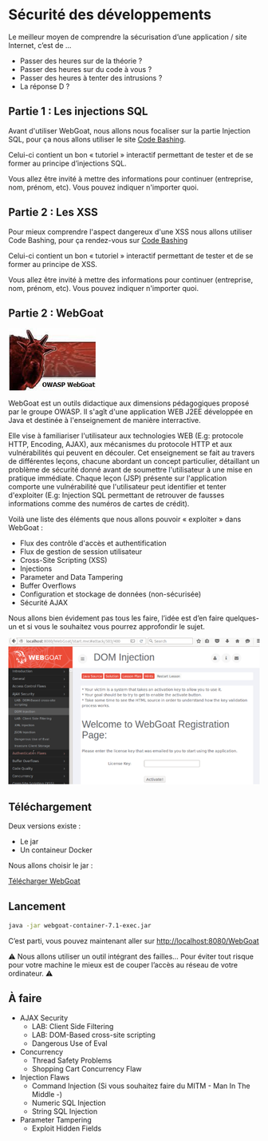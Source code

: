 # Sécurité des développements

Le meilleur moyen de comprendre la sécurisation d’une application / site Internet, c’est de …

* Passer des heures sur de la théorie ?
* Passer des heures sur du code à vous ?
* Passer des heures à tenter des intrusions ?
* La réponse D ?

## Partie 1 : Les injections SQL

Avant d'utiliser WebGoat, nous allons nous focaliser sur la partie Injection SQL, pour ça nous allons utiliser le site [Code Bashing](https://free.codebashing.com/free-content/php/sql_injection).

Celui-ci contient un bon « tutoriel » interactif permettant de tester et de se former au principe d’injections SQL.

Vous allez être invité à mettre des informations pour continuer (entreprise, nom, prénom, etc). Vous pouvez indiquer n'importer quoi.

## Partie 2 : Les XSS

Pour mieux comprendre l'aspect dangereux d'une XSS nous allons utiliser Code Bashing, pour ça rendez-vous sur [Code Bashing](https://free.codebashing.com/courses/php/lessons/stored_persistent_xss)

Celui-ci contient un bon « tutoriel » interactif permettant de tester et de se former au principe de XSS.

Vous allez être invité à mettre des informations pour continuer (entreprise, nom, prénom, etc). Vous pouvez indiquer n'importer quoi.

## Partie 2 : WebGoat

![Superbe Logo](./webgoat.png)

WebGoat est un outils didactique aux dimensions pédagogiques proposé par le groupe OWASP. Il s'agît d'une application WEB J2EE développée en Java et destinée à l'enseignement de manière interractive.

Elle vise à familiariser l'utilisateur aux technologies WEB (E.g: protocole HTTP, Encoding, AJAX), aux mécanismes du protocole HTTP et aux vulnérabilités qui peuvent en découler. Cet enseignement se fait au travers de différentes leçons, chacune abordant un concept particulier, détaillant un problème de sécurité donné avant de soumettre l'utilisateur à une mise en pratique immédiate. Chaque leçon (JSP) présente sur l'application comporte une vulnérabilité que l'utilisateur peut identifier et tenter d'exploiter (E.g: Injection SQL permettant de retrouver de fausses informations comme des numéros de cartes de crédit).

Voilà une liste des éléments que nous allons pouvoir « exploiter » dans WebGoat :

* Flux des contrôle d'accès et authentification
* Flux de gestion de session utilisateur
* Cross-Site Scripting (XSS)
* Injections
* Parameter and Data Tampering
* Buffer Overflows
* Configuration et stockage de données (non-sécurisée)
* Sécurité AJAX

Nous allons bien évidement pas tous les faire, l’idée est d’en faire quelques-un et si vous le souhaitez vous pourrez approfondir le sujet.

![](./webgoat-dom-injection-700x407.png)

## Téléchargement

Deux versions existe :

* Le jar
* Un containeur Docker

Nous allons choisir le jar :

[Télécharger WebGoat](https://github.com/WebGoat/WebGoat/releases/download/7.1/webgoat-container-7.1-exec.jar)

## Lancement

```sh
java -jar webgoat-container-7.1-exec.jar
```

C’est parti, vous pouvez maintenant aller sur [http://localhost:8080/WebGoat](http://localhost:8080/WebGoat)

⚠️ Nous allons utiliser un outil intégrant des failles… Pour éviter tout risque pour votre machine le mieux est de couper l’accès au réseau de votre ordinateur. ⚠️

## À faire

* AJAX Security
  * LAB: Client Side Filtering
  * LAB: DOM-Based cross-site scripting
  * Dangerous Use of Eval
* Concurrency
  * Thread Safety Problems
  * Shopping Cart Concurrency Flaw
* Injection Flaws
  * Command Injection (Si vous souhaitez faire du MITM - Man In The Middle -)
  * Numeric SQL Injection
  * String SQL Injection
* Parameter Tampering
  * Exploit Hidden Fields
